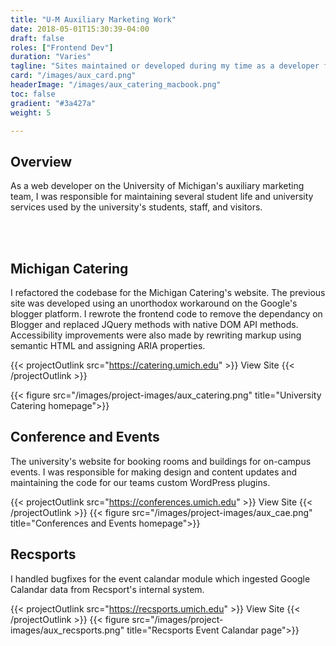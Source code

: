 ```yaml
---
title: "U-M Auxiliary Marketing Work"
date: 2018-05-01T15:30:39-04:00
draft: false
roles: ["Frontend Dev"]
duration: "Varies"
tagline: "Sites maintained or developed during my time as a developer for the U-M auxiliary marketing team"
card: "/images/aux_card.png"
headerImage: "/images/aux_catering_macbook.png"
toc: false
gradient: "#3a427a"
weight: 5

---
```


## Overview

As a web developer on the University of Michigan's auxiliary marketing team, I was responsible for maintaining several student life and university services used by the university's students, staff, and visitors.

</br></br>

## Michigan Catering
I refactored the codebase for the Michigan Catering's website. The previous site was developed using an unorthodox workaround on the Google's blogger platform. I rewrote the frontend code to remove the dependancy on Blogger and replaced JQuery methods with native DOM API methods. Accessibility improvements were also made by rewriting markup using semantic HTML and assigning ARIA properties.

{{< projectOutlink src="https://catering.umich.edu" >}}
    View Site
{{< /projectOutlink >}}

{{< figure src="/images/project-images/aux_catering.png" title="University Catering homepage">}}


## Conference and Events
The university's website for booking rooms and buildings for on-campus events. I was responsible for making design and content updates and maintaining the code for our teams custom WordPress plugins.

{{< projectOutlink src="https://conferences.umich.edu" >}}
    View Site
{{< /projectOutlink >}}
{{< figure src="/images/project-images/aux_cae.png" title="Conferences and Events homepage">}}

## Recsports
I handled bugfixes for the event calandar module which ingested Google Calandar data from Recsport's internal system.

{{< projectOutlink src="https://recsports.umich.edu" >}}
    View Site
{{< /projectOutlink >}}
{{< figure src="/images/project-images/aux_recsports.png" title="Recsports Event Calandar page">}}